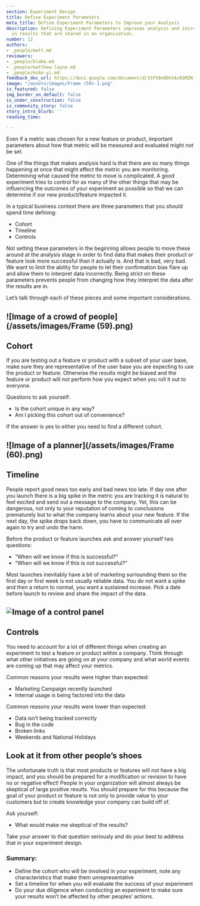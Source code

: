 ```yaml
---
section: Experiment Design
title: Define Experiment Parameters
meta_title: Define Experiment Parameters to Improve your Analysis
description: Defining Experiment Parameters improves analysis and increases trust
  in results that are shared in an organization.
number: 12
authors:
- _people/matt.md
reviewers:
- _people/blake.md
- _people/matthew-layne.md
- _people/mike-yi.md
feedback_doc_url: https://docs.google.com/document/d/1tF58nHDntAcN3MZNjLqF2KqBcpMz1LrygZumdg7WUdw/edit?usp=sharing
image: "/assets/images/Frame (59)-1.png"
is_featured: false
img_border_on_default: false
is_under_construction: false
is_community_story: false
story_intro_blurb: ''
reading_time: 

---
```

Even if a metric was chosen for a new feature or product, important parameters about how that metric will be measured and evaluated might not be set.

One of the things that makes analysis hard is that there are so many things happening at once that might affect the metric you are monitoring. Determining what caused the metric to move is complicated. A good experiment tries to control for as many of the other things that may be influencing the outcomes of your experiment as possible so that we can determine if our new product/feature impacted it.

In a typical business context there are three parameters that you should spend time defining:

* Cohort
* Timeline
* Controls

Not setting these parameters in the beginning allows people to move these around at the analysis stage in order to find data that makes their product or feature look more successful than it actually is. And that is bad, very bad. We want to limit the ability for people to let their confirmation bias flare up and allow them to interpret data incorrectly. Being strict on these parameters prevents people from changing how they interpret the data after the results are in.

Let’s talk through each of these pieces and some important considerations.

## ![Image of a crowd of people](/assets/images/Frame (59).png)

## Cohort

If you are testing out a feature or product with a subset of your user base, make sure they are representative of the user base you are expecting to use the product or feature. Otherwise the results might be biased and the feature or product will not perform how you expect when you roll it out to everyone.

Questions to ask yourself:

* Is the cohort unique in any way?
* Am I picking this cohort out of convenience?

If the answer is yes to either you need to find a different cohort.

## ![Image of a planner](/assets/images/Frame (60).png)

## Timeline

People report good news too early and bad news too late. If day one after you launch there is a big spike in the metric you are tracking it is natural to feel excited and send out a message to the company. Yet, this can be dangerous, not only to your reputation of coming to conclusions prematurely but to what the company learns about your new feature. If the next day, the spike drops back down, you have to communicate all over again to try and undo the harm.

Before the product or feature launches ask and answer yourself two questions:

* “When will we know if this is successful?”
* “When will we know if this is not successful?”

Most launches inevitably have a bit of marketing surrounding them so the first day or first week is not usually reliable data. You do not want a spike and then a return to normal, you want a sustained increase. Pick a date before launch to review and share the impact of the data.

## ![Image of a control panel](/assets/images/misrepresenting-data/defineParams/defineParams_2.jpg)

## Controls

You need to account for a lot of different things when creating an experiment to test a feature or product within a company. Think through what other initiatives are going on at your company and what world events are coming up that may affect your metrics.

Common reasons your results were higher than expected:

* Marketing Campaign recently launched
* Internal usage is being factored into the data

Common reasons your results were lower than expected:

* Data isn’t being tracked correctly
* Bug in the code
* Broken links
* Weekends and National Holidays

## Look at it from other people’s shoes

The unfortunate truth is that most products or features will not have a big impact, and you should be prepared for a modification or revision to have no or negative effect! People in your organization will almost always be skeptical of large positive results. You should prepare for this because the goal of your product or feature is not only to provide value to your customers but to create knowledge your company can build off of.

Ask yourself:

* What would make me skeptical of the results?

Take your answer to that question seriously and do your best to address that in your experiment design.

### Summary:

* Define the cohort who will be involved in your experiment, note any characteristics that make them unrepresentative
* Set a timeline for when you will evaluate the success of your experiment
* Do your due diligence when conducting an experiment to make sure your results won’t be affected by other peoples’ actions.